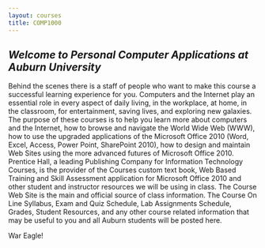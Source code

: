 ```yaml
---
layout: courses
title: COMP1000
---
```


## *Welcome to Personal Computer Applications at Auburn University*

Behind the scenes there is a staff of people who want to make this course a successful learning experience for you. Computers and the Internet play an essential role in every aspect of daily living, in the workplace, at home, in the classroom, for entertainment, saving lives, and exploring new galaxies. The purpose of these courses is to help you learn more about computers and the Internet, how to browse and navigate the World Wide Web (WWW), how to use the upgraded applications of the Microsoft Office 2010 (Word, Excel, Access, Power Point, SharePoint 2010), how to design and maintain Web Sites using the more advanced futures of Microsoft Office 2010. Prentice Hall, a leading Publishing Company for Information Technology Courses, is the provider of the Courses custom text book, Web Based Training and Skill Assessment application for Microsoft Office 2010 and other student and instructor resources we will be using in class. The Course Web Site is the main and official source of class information. The Course On Line Syllabus, Exam and Quiz Schedule, Lab Assignments Schedule, Grades, Student Resources, and any other course related information that may be useful to you and all Auburn students will be posted here.

War Eagle!